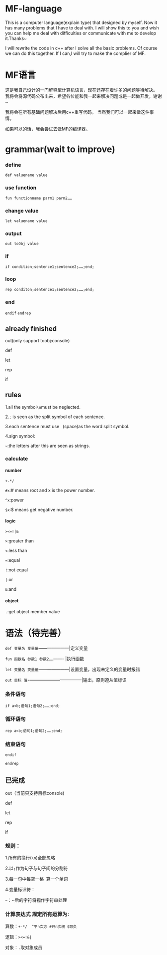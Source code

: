 # MF-language
This is a computer language(explain type) that designed by myself.
Now it has many problems that I have to deal with.
I will show this to you and wish you can help me deal with difficulties or communicate with me to develop it.Thanks~

I will rewrite the code in c++ after I solve all the basic problems.
Of course we can do this together.
If I can,I will try to make the complier of MF.

# MF语言
这是我自己设计的一门解释型计算机语言，现在还存在着许多的问题等待解决。
我将会将源代码公布出来，希望各位能和我一起来解决问题或是一起做开发，谢谢~

我将会在所有基础问题解决后用c++重写代码。
当然我们可以一起来做这件事情。

如果可以的话，我会尝试去做MF的编译器。

# grammar(wait to improve)

### define
`def valuename value`

### use function
`fun functionname parm1 parm2……`

### change value
`let valuename value`

### output
`out toObj value`

### if
`if condition;sentence1;sentence2;……;end;`

### loop
`rep conditon;sentence1;sentence2;……;end;`

### end
`endif`
`endrep`

## already finished
out(only support toobj:console)

def

let

rep

if

## rules
1.all the symbol`\n`must be neglected.

2.`;` is seen as the split symbol of each sentence.

3.each sentence must use ` `(space)as the word split symbol.

4.sign symbol:

`~`:the letters after this are seen as strings.

### calculate
#### number
`+-*/`

`#x`:# means root and x is the power number.

`^x`:power

`$x`:$ means get negative number.

#### logic
`><=!|&`

`>`:greater than

`<`:less than

`=`:equal

`!`:not equal

`|`:or

`&`:and

#### object
`.`:get object member value

# 语法（待完善）
`def 变量名 变量值`———————|定义变量

`fun 函数名 参数1 参数2……`——- |执行函数

`let 变量名 变量值`———————|设置变量，出现未定义的变量时报错

`out 目标 值`-————————————|输出，原则遵从值标识

### 条件语句
`if a<b;语句1;语句2;……;end;`

### 循环语句

`rep a<b;语句1;语句2;……;end;`

### 结束语句
`endif`

`endrep`

## 已完成
out（当前只支持目标console)

def

let

rep

if

### 规则：
1.所有的换行(``\n``)全部忽略

2.以`;`作为句子与句子间的分割符

3.每一句中每空一格`` ``算一个单词

4.变量标识符：

`~`：~后的字符将视作字符串处理

### 计算表达式 规定所有运算为:
算数：`+-*/  ^平n次方 #开n次根 $取负`

逻辑：`><=!&|`

对象：`.`取对象成员
